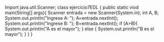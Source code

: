 Import java.util.Scanner;
class ejercicio7EDL {
  public static viod main(String[] args){
    Scanner entrada = new Scanner(System.in);
    int A, B;
    System.out.println("Ingrese A: ");
    A=entrada.nextInt();
    System.out.println("Ingrese B: ");
    B=entrada.nextInt();
    if (A>B){
      System.out.println("A es el mayor");
    } else {
      System.out.println("B es el mayor");
    }
  }
}





